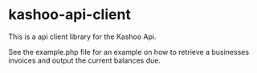 kashoo-api-client
=================

This is a api client library for the Kashoo Api. 

See the example.php file for an example on how to retrieve a businesses invoices and output the current balances due.
